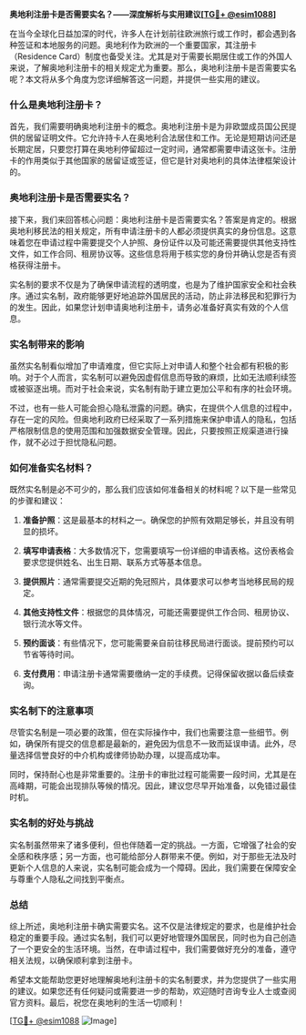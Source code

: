 **奥地利注册卡是否需要实名？——深度解析与实用建议[[TG💪+ @esim1088](https://t.me/s/esim1088)]**

在当今全球化日益加深的时代，许多人在计划前往欧洲旅行或工作时，都会遇到各种签证和本地服务的问题。奥地利作为欧洲的一个重要国家，其注册卡（Residence Card）制度也备受关注。尤其是对于需要长期居住或工作的外国人来说，了解奥地利注册卡的相关规定尤为重要。那么，奥地利注册卡是否需要实名呢？本文将从多个角度为您详细解答这一问题，并提供一些实用的建议。

### 什么是奥地利注册卡？

首先，我们需要明确奥地利注册卡的概念。奥地利注册卡是为非欧盟成员国公民提供的居留证明文件。它允许持卡人在奥地利合法居住和工作。无论是短期访问还是长期定居，只要您打算在奥地利停留超过一定时间，通常都需要申请这张卡。注册卡的作用类似于其他国家的居留证或签证，但它是针对奥地利的具体法律框架设计的。

### 奥地利注册卡是否需要实名？

接下来，我们来回答核心问题：奥地利注册卡是否需要实名？答案是肯定的。根据奥地利移民法的相关规定，所有申请注册卡的人都必须提供真实的身份信息。这意味着您在申请过程中需要提交个人护照、身份证件以及可能还需要提供其他支持性文件，如工作合同、租房协议等。这些信息将用于核实您的身份并确认您是否有资格获得注册卡。

实名制的要求不仅是为了确保申请流程的透明度，也是为了维护国家安全和社会秩序。通过实名制，政府能够更好地追踪外国居民的活动，防止非法移民和犯罪行为的发生。因此，如果您计划申请奥地利注册卡，请务必准备好真实有效的个人信息。

### 实名制带来的影响

虽然实名制看似增加了申请难度，但它实际上对申请人和整个社会都有积极的影响。对于个人而言，实名制可以避免因虚假信息而导致的麻烦，比如无法顺利续签或被驱逐出境。而对于社会来说，实名制有助于建立更加公平和有序的社会环境。

不过，也有一些人可能会担心隐私泄露的问题。确实，在提供个人信息的过程中，存在一定的风险。但奥地利政府已经采取了一系列措施来保护申请人的隐私，包括严格限制信息的使用范围和加强数据安全管理。因此，只要按照正规渠道进行操作，就不必过于担忧隐私问题。

### 如何准备实名材料？

既然实名制是必不可少的，那么我们应该如何准备相关的材料呢？以下是一些常见的步骤和建议：

1. **准备护照**：这是最基本的材料之一。确保您的护照有效期足够长，并且没有明显的损坏。
   
2. **填写申请表格**：大多数情况下，您需要填写一份详细的申请表格。这份表格会要求您提供姓名、出生日期、联系方式等基本信息。

3. **提供照片**：通常需要提交近期的免冠照片，具体要求可以参考当地移民局的规定。

4. **其他支持性文件**：根据您的具体情况，可能还需要提供工作合同、租房协议、银行流水等文件。

5. **预约面谈**：有些情况下，您可能需要亲自前往移民局进行面谈。提前预约可以节省等待时间。

6. **支付费用**：申请注册卡通常需要缴纳一定的手续费。记得保留收据以备后续查询。

### 实名制下的注意事项

尽管实名制是一项必要的政策，但在实际操作中，我们也需要注意一些细节。例如，确保所有提交的信息都是最新的，避免因为信息不一致而延误申请。此外，尽量选择信誉良好的中介机构或律师协助办理，以提高成功率。

同时，保持耐心也是非常重要的。注册卡的审批过程可能需要一段时间，尤其是在高峰期，可能会出现排队等候的情况。因此，建议您尽早开始准备，以免错过最佳时机。

### 实名制的好处与挑战

实名制虽然带来了诸多便利，但也伴随着一定的挑战。一方面，它增强了社会的安全感和秩序感；另一方面，也可能给部分人群带来不便。例如，对于那些无法及时更新个人信息的人来说，实名制可能会成为一个障碍。因此，我们需要在保障安全与尊重个人隐私之间找到平衡点。

### 总结

综上所述，奥地利注册卡确实需要实名。这不仅是法律规定的要求，也是维护社会稳定的重要手段。通过实名制，我们可以更好地管理外国居民，同时也为自己创造了一个更安全的生活环境。当然，在申请过程中，我们需要做好充分的准备，遵守相关法规，以确保顺利拿到注册卡。

希望本文能帮助您更好地理解奥地利注册卡的实名制要求，并为您提供了一些实用的建议。如果您还有任何疑问或需要进一步的帮助，欢迎随时咨询专业人士或查阅官方资料。最后，祝您在奥地利的生活一切顺利！

[[TG💪+ @esim1088](https://t.me/s/esim1088) ![Image](https://i.postimg.cc/4NQfJmqS/Snipaste-2025-05-13-00-14-12.png)]